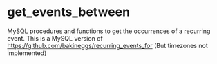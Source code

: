 get_events_between
==================

MySQL procedures and functions to get the occurrences of a recurring event. This is a MySQL version of https://github.com/bakineggs/recurring_events_for (But timezones not implemented)
